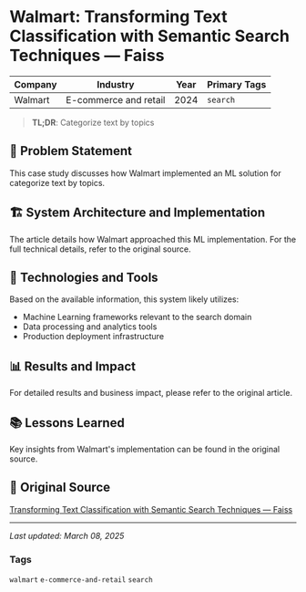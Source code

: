 # Walmart: Transforming Text Classification with Semantic Search Techniques — Faiss

| Company | Industry | Year | Primary Tags | 
|---------|----------|------|--------------|
| Walmart | E-commerce and retail | 2024 | `search` |

> **TL;DR**: Categorize text by topics

## 📝 Problem Statement

This case study discusses how Walmart implemented an ML solution for categorize text by topics.

## 🏗️ System Architecture and Implementation

The article details how Walmart approached this ML implementation. For the full technical details, refer to the original source.

## 🔧 Technologies and Tools

Based on the available information, this system likely utilizes:

- Machine Learning frameworks relevant to the search domain
- Data processing and analytics tools
- Production deployment infrastructure

## 📊 Results and Impact

For detailed results and business impact, please refer to the original article.

## 📚 Lessons Learned

Key insights from Walmart's implementation can be found in the original source.

## 🔗 Original Source

[Transforming Text Classification with Semantic Search Techniques — Faiss](https://medium.com/walmartglobaltech/transforming-text-classification-with-semantic-search-techniques-faiss-c413f133d0e2)

---

*Last updated: March 08, 2025*

### Tags

`walmart` `e-commerce-and-retail` `search`
